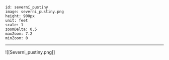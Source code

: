 ```leaflet
id: severní_pustiny
image: severni_pustiny.png
height: 900px
unit: feet
scale: 1
zoomDelta: 0.5
maxZoom: 7.2
minZoom: 0
```
---

![[Severni_pustiny.png]]